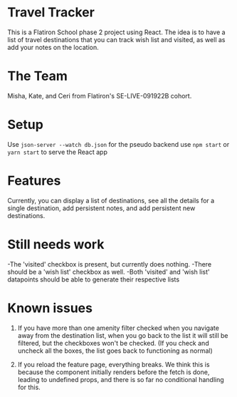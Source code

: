 # Travel Tracker

This is a Flatiron School phase 2 project using React. The idea is to have a list of travel destinations that you can 
track wish list and visited, as well as add your notes on the location.

# The Team

Misha, Kate, and Ceri from Flatiron's SE-LIVE-091922B cohort.

# Setup

Use `json-server --watch db.json` for the pseudo backend
use `npm start` or `yarn start` to serve the React app

# Features

Currently, you can display a list of destinations, see all the details for a single destination, add 
persistent notes, and add persistent new destinations.

# Still needs work

-The 'visited' checkbox is present, but currently does nothing.
-There should be a 'wish list' checkbox as well.
-Both 'visited' and 'wish list' datapoints should be able to 
generate their respective lists

# Known issues

1) If you have more than one amenity filter checked when you navigate away
from the destination list, when you go back to the list it will still be filtered,
but the checkboxes won't be checked. (If you check and uncheck all the boxes, the list
goes back to functioning as normal)

2) If you reload the feature page, everything breaks. We think this is because the 
component initially renders before the fetch is done, leading to undefined props,
 and there is so far no conditional handling for this.

